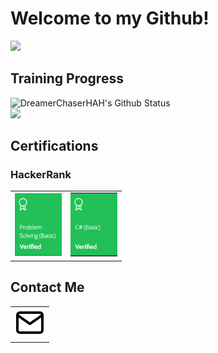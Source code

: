 # Welcome to my Github!
![](https://komarev.com/ghpvc/?username=DreamerChaserHAH)
## Training Progress
![DreamerChaserHAH's Github Status](https://github-readme-stats.vercel.app/api?username=DreamerChaserHAH&show_icons=true&theme=dracula)
<br/>
<img src="https://www.codewars.com/users/DreamerChaserHAH/badges/small"/>

## Certifications
### HackerRank
<table border="0">
  <tr>
    <td>
      <a href="https://www.hackerrank.com/certificates/8fe3ce4fcea1">
        <img width="75" src="https://github.com/DreamerChaserHAH/DreamerChaserHAH/blob/main/PS_Basic.png"/>
      </a>
    </td>
    <td>
      <a href="https://www.hackerrank.com/certificates/6f5534ca1b01">
        <img width="75" src="https://github.com/DreamerChaserHAH/DreamerChaserHAH/blob/main/CS_Basic.png"/>
      </a>
    </td>
  </tr>
</table>

## Contact Me
<table>
  <tr>
    <td>
        <a href="contact@htetaung.com">
          <img src="https://github.com/feathericons/feather/blob/main/icons/mail.svg"></img>
        </a>
    </td>
  </tr>
</table>
